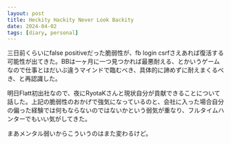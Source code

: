 ```yaml
---
layout: post
title: Heckity Hackity Never Look Backity
date: 2024-04-02
tags: [diary, personal]
---
```


三日前くらいにfalse positiveだった脆弱性が、fb login csrfさえあれば復活する可能性が出てきた。BBは一ヶ月に一つ見つかれば最悪耐える、とかいうゲームなので仕事とはだいぶ違うマインドで臨むべき、具体的に諦めずに耐えまくるべき、と再認識した。

明日Flatt初出社なので、夜にRyotaKさんと現状自分が貢献できることについて話した。上記の脆弱性のおかげで強気になっているのと、会社に入った場合自分の偏った経験では何もならないのではないかという弱気が重なり、フルタイムハンターでもいい気がしてきた。

まあメンタル弱いからこういうのはまた変わるけど。
